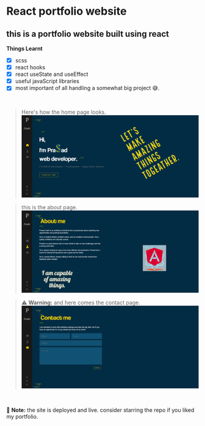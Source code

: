 # React portfolio website #

## this is a portfolio website built using react ##

**Things Learnt**
- [x] scss
- [x] react hooks
- [x] react useState and useEffect
- [x] useful javaScript libraries 
- [x] most important of all handling a somewhat big project 😅.

&nbsp;


> Here's how the home page looks.
![home page image](/src/assets/images/ss-1.png "home page")


> this is the about page.
![about page](/src/assets/images/img-2.png "about page")

> :warning: **Warning:** and here comes the contact page.
![contact page](/src/assets/images/img-3.png "contact page")

&nbsp;


 :memo: **Note:** the site is deployed and live. consider starring the repo if you liked my portfolio.  


